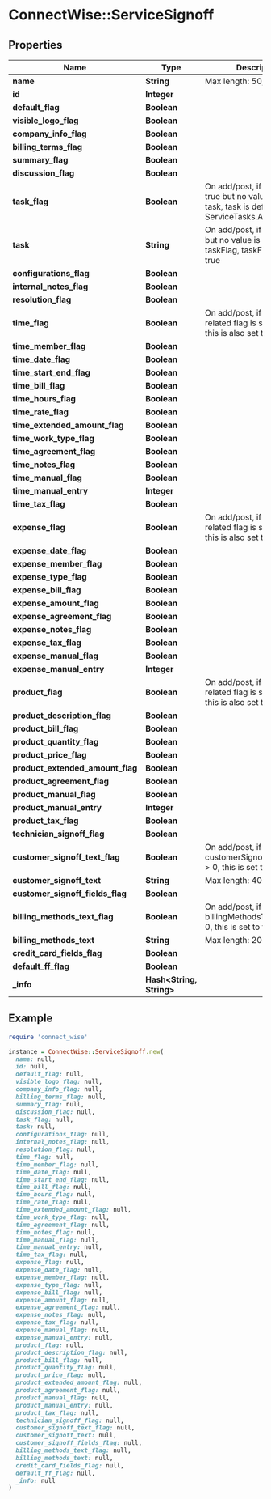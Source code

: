 # ConnectWise::ServiceSignoff

## Properties

| Name | Type | Description | Notes |
| ---- | ---- | ----------- | ----- |
| **name** | **String** |  Max length: 50; |  |
| **id** | **Integer** |  | [optional] |
| **default_flag** | **Boolean** |  | [optional] |
| **visible_logo_flag** | **Boolean** |  | [optional] |
| **company_info_flag** | **Boolean** |  | [optional] |
| **billing_terms_flag** | **Boolean** |  | [optional] |
| **summary_flag** | **Boolean** |  | [optional] |
| **discussion_flag** | **Boolean** |  | [optional] |
| **task_flag** | **Boolean** | On add/post, if this is set to true but no value is set for task, task is defaulted to ServiceTasks.All | [optional] |
| **task** | **String** | On add/post, if this is set but no value is set for taskFlag, taskFlag is set to true | [optional] |
| **configurations_flag** | **Boolean** |  | [optional] |
| **internal_notes_flag** | **Boolean** |  | [optional] |
| **resolution_flag** | **Boolean** |  | [optional] |
| **time_flag** | **Boolean** | On add/post, if any time related flag is set to true, this is also set to true | [optional] |
| **time_member_flag** | **Boolean** |  | [optional] |
| **time_date_flag** | **Boolean** |  | [optional] |
| **time_start_end_flag** | **Boolean** |  | [optional] |
| **time_bill_flag** | **Boolean** |  | [optional] |
| **time_hours_flag** | **Boolean** |  | [optional] |
| **time_rate_flag** | **Boolean** |  | [optional] |
| **time_extended_amount_flag** | **Boolean** |  | [optional] |
| **time_work_type_flag** | **Boolean** |  | [optional] |
| **time_agreement_flag** | **Boolean** |  | [optional] |
| **time_notes_flag** | **Boolean** |  | [optional] |
| **time_manual_flag** | **Boolean** |  | [optional] |
| **time_manual_entry** | **Integer** |  | [optional] |
| **time_tax_flag** | **Boolean** |  | [optional] |
| **expense_flag** | **Boolean** | On add/post, if any expense related flag is set to true, this is also set to true | [optional] |
| **expense_date_flag** | **Boolean** |  | [optional] |
| **expense_member_flag** | **Boolean** |  | [optional] |
| **expense_type_flag** | **Boolean** |  | [optional] |
| **expense_bill_flag** | **Boolean** |  | [optional] |
| **expense_amount_flag** | **Boolean** |  | [optional] |
| **expense_agreement_flag** | **Boolean** |  | [optional] |
| **expense_notes_flag** | **Boolean** |  | [optional] |
| **expense_tax_flag** | **Boolean** |  | [optional] |
| **expense_manual_flag** | **Boolean** |  | [optional] |
| **expense_manual_entry** | **Integer** |  | [optional] |
| **product_flag** | **Boolean** | On add/post, if any product related flag is set to true, this is also set to true | [optional] |
| **product_description_flag** | **Boolean** |  | [optional] |
| **product_bill_flag** | **Boolean** |  | [optional] |
| **product_quantity_flag** | **Boolean** |  | [optional] |
| **product_price_flag** | **Boolean** |  | [optional] |
| **product_extended_amount_flag** | **Boolean** |  | [optional] |
| **product_agreement_flag** | **Boolean** |  | [optional] |
| **product_manual_flag** | **Boolean** |  | [optional] |
| **product_manual_entry** | **Integer** |  | [optional] |
| **product_tax_flag** | **Boolean** |  | [optional] |
| **technician_signoff_flag** | **Boolean** |  | [optional] |
| **customer_signoff_text_flag** | **Boolean** | On add/post, if customerSignoffText.Length &gt; 0, this is set to true | [optional] |
| **customer_signoff_text** | **String** |  Max length: 4000; | [optional] |
| **customer_signoff_fields_flag** | **Boolean** |  | [optional] |
| **billing_methods_text_flag** | **Boolean** | On add/post, if billingMethodsText.Length &gt; 0, this is set to true | [optional] |
| **billing_methods_text** | **String** |  Max length: 2000; | [optional] |
| **credit_card_fields_flag** | **Boolean** |  | [optional] |
| **default_ff_flag** | **Boolean** |  | [optional] |
| **_info** | **Hash&lt;String, String&gt;** |  | [optional] |

## Example

```ruby
require 'connect_wise'

instance = ConnectWise::ServiceSignoff.new(
  name: null,
  id: null,
  default_flag: null,
  visible_logo_flag: null,
  company_info_flag: null,
  billing_terms_flag: null,
  summary_flag: null,
  discussion_flag: null,
  task_flag: null,
  task: null,
  configurations_flag: null,
  internal_notes_flag: null,
  resolution_flag: null,
  time_flag: null,
  time_member_flag: null,
  time_date_flag: null,
  time_start_end_flag: null,
  time_bill_flag: null,
  time_hours_flag: null,
  time_rate_flag: null,
  time_extended_amount_flag: null,
  time_work_type_flag: null,
  time_agreement_flag: null,
  time_notes_flag: null,
  time_manual_flag: null,
  time_manual_entry: null,
  time_tax_flag: null,
  expense_flag: null,
  expense_date_flag: null,
  expense_member_flag: null,
  expense_type_flag: null,
  expense_bill_flag: null,
  expense_amount_flag: null,
  expense_agreement_flag: null,
  expense_notes_flag: null,
  expense_tax_flag: null,
  expense_manual_flag: null,
  expense_manual_entry: null,
  product_flag: null,
  product_description_flag: null,
  product_bill_flag: null,
  product_quantity_flag: null,
  product_price_flag: null,
  product_extended_amount_flag: null,
  product_agreement_flag: null,
  product_manual_flag: null,
  product_manual_entry: null,
  product_tax_flag: null,
  technician_signoff_flag: null,
  customer_signoff_text_flag: null,
  customer_signoff_text: null,
  customer_signoff_fields_flag: null,
  billing_methods_text_flag: null,
  billing_methods_text: null,
  credit_card_fields_flag: null,
  default_ff_flag: null,
  _info: null
)
```

